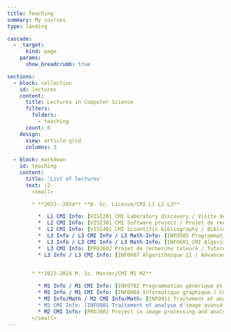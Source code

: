 ```yaml
---
title: Teaching
summary: My courses
type: landing

cascade:
  - _target:
      kind: page
    params:
      show_breadcrumb: true

sections:
  - block: collection
    id: lectures
    content:
      title: Lectures in Computer Science
      filters:
        folders:
          - teaching
      count: 6
    design:
      view: article-grid
      columns: 3
      
  - block: markdown
    id: teaching
    content:
      title: 'List of lectures'
      text: |2-
        <small>

        * **2023--2024** **B. Sc. Licence/CMI L1 L2 L3**

          *  L1 CMI Info: [VISI201_CMI Laboratory discovery / Visite de laboratoire (projet tutoré)](http://os-vps418.infomaniak.ch:1250/mediawiki/index.php/VISI201_CMI_:_visite_de_laboratoire) 
          *  L2 CMI Info: [VISI301_CMI Software project / Projet de recherche et développement](http://os-vps418.infomaniak.ch:1250/mediawiki/index.php/VISI301_CMI_:_projet_de_recherche_et_développement) 
          *  L2 CMI Info: [VISI401_CMI Scientific bibliography / Bibliographie scientifique (projet tuteuré)](http://os-vps418.infomaniak.ch:1250/mediawiki/index.php/VISI401_CMI_:_bibliographie_scientifique) 
          *  L3 Info / L3 CMI Info / L3 Math-Info: [INFO505 Programmation C II / Advanced C programming](lectures/info505) (Cours, TD, TP / Lectures, Seminars, Practicals)
          *  L3 Info / L3 CMI Info / L3 Math-Info: [INFO601_CMI Algorithmique numérique / Numerical algorithms](lectures/info601cmi) (Cours, TD, TP / Lectures, Seminars, Practicals)
          *  L3 CMI Info: [PROJ602 Projet de recherche tuteuré / Tutored research project](https://codimd.math.cnrs.fr/s/udVspaGrG) 
          * L3 Info / L3 CMI Info: [INFO607 Algorithmique II / Advanced algorithms](http://os-vps418.infomaniak.ch:1250/mediawiki/index.php/INFO607_:_Algorithmique_II) (Cours, TD, TP / Lectures, Seminars, Practicals)


        * **2023-2024 M. Sc. Master/CMI M1 M2**
    
          * M1 Info / M1 CMI Info: [INFO702 Programmation générique et C++ / Generic programming in C++](/teaching/info702)  (Cours, TD, TP / Lectures, Seminars, Practicals)
          * M1 Info / M1 CMI Info: [INFO804 Informatique graphique / Computer graphics](lectures/info804) (Cours, TD, TP / Lectures, Seminars, Practicals)
          * M2 Info/Math / M2 CMI Info/Math: [INFO911 Traitement et analyse d'image / Image processing and analysis](https://codimd.math.cnrs.fr/s/UE_B59gMy) (Cours, TD, TP / Lectures, Seminars, Practicals)
          * M2 CMI Info: [INFO001 Traitement et analyse d'image avancé / Advanced image processing and analysis](https://codimd.math.cnrs.fr/s/U_hz-OPpK) (Cours, TD, TP / Lectures, Seminars, Practicals)
          * M2 CMI Info: [PROJ002 Project in image processing and analysis](http://os-vps418.infomaniak.ch:1250/mediawiki/index.php/PROJ002_CMI_:_Projet_en_traitement_et_analyse_d%27image)
        </small>
---
```


<!---
![logo-usmb](logo-usmb-wo-txt.png)
        [University Savoie Mont Blanc](www.univ-smb.fr) / UFR Sciences et Montagne
-->

